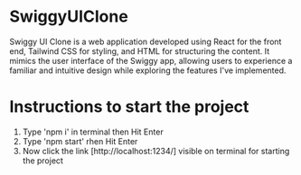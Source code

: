 # SwiggyUIClone
Swiggy UI Clone is a web application developed using React for the front end, Tailwind CSS for styling, and HTML for structuring the content. It mimics the user interface of the Swiggy app, allowing users to experience a familiar and intuitive design while exploring the features I've implemented.

# Instructions to start the project
1.  Type 'npm i' in terminal then Hit Enter
2.  Type 'npm start' rhen Hit Enter
3.  Now click the  link [http://localhost:1234/] visible on terminal for starting the project

